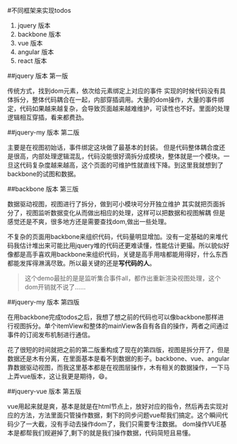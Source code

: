 #不同框架来实现todos

1. jquery 版本
2. backbone 版本
3. vue 版本
4. angular 版本
5. react 版本

##jquery 版本 第一版

传统方式，找到dom元素，依次给元素绑定上对应的事件
实现的时候代码没有具体拆分，整体代码耦合在一起，内部穿插调用。大量的dom操作，大量的事件绑定，代码如果越来越复杂，会导致页面越来越难维护，可读性也不好。里面的处理逻辑相互穿插，看来都费劲。

##jquery-my 版本 第二版

主要是在视图初始话，事件绑定这块做了最基本的封装。
但是代码整体耦合度还是很高，内部处理逻辑混乱，代码没能很好滴拆分成模块，整体就是一个模块。一旦这代码复杂度越来越高，这个页面的可维护性就直线下降。到这里我就想到了backbone的试图和数据。

##backbone 版本 第三版

数据驱动视图，视图进行了拆分，做到可小模块可分开独立维护
其实就把页面拆分了，视图监听数据变化从而做出相应的处理，这样可以把数据和视图解耦 但是感觉还是不爽，很多地方还是需要查找dom,做出一些处理。

不复杂的页面用backbone来组织代码，代码量明显增加。没有一定基础的来堆代码我估计堆出来可能比用jquery堆的代码还更难读懂，性能估计更撮。所以貌似好像都是高手喜欢用backbone来组织代码，关键是高手用啥都能用得好，什么东西都能发挥得淋漓尽致。所以最关键的还是**写代码的人**。

>这个demo最扯的是是监听集合事件all，都作出重新渲染视图处理，这个dom开销就不说了……

##jquery-my 版本 第四版

在用backbone完成todos之后，我想了想之前的代码也可以像backbone那样进行视图拆分。单个itemView和整体的mainView各自有各自的操作，两者之间通过事件的订阅发布机制进行通信。

花了很短的时间就把之前的第二版重构成了现在的第四版，视图是拆分开了，但是数据还是木有分离，在里面基本是看不到数据的影子。backbone、vue、angular靠数据驱动视图，而我这里基本都是在视图层操作，木有相关的数据操作，一下马上弄vue版本，这让我更是期待，😄。

##jquery-vue 版本 第五版

vue用起来就是爽，基本是就是在html节点上，放好对应的指令，然后再去实现对应的方法，方法里面只管操作数据，剩下的同步问题vue帮我们搞定。这个瞬间代码少了一大截，没有手动去操作dom了，我们只需要专注数据。
dom操作VUE基本是都帮我们规避掉了,剩下的就是我们操作数据，代码简短且易懂。








